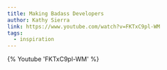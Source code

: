 ```yaml
---
title: Making Badass Developers
author: Kathy Sierra
link: https://www.youtube.com/watch?v=FKTxC9pl-WM
tags:
  - inspiration
---
```


{% Youtube 'FKTxC9pl-WM' %}
